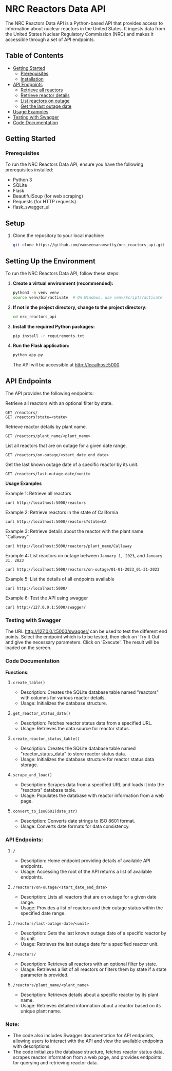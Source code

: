 
# NRC Reactors Data API

The NRC Reactors Data API is a Python-based API that provides access to information about nuclear reactors in the United States. It ingests data from the United States Nuclear Regulatory Commission (NRC) and makes it accessible through a set of API endpoints.

## Table of Contents

- [Getting Started](#getting-started)
  - [Prerequisites](#prerequisites)
  - [Installation](#installation)
- [API Endpoints](#api-endpoints)
  - [Retrieve all reactors](#1-retrieve-all-reactors)
  - [Retrieve reactor details](#2-retrieve-reactor-details)
  - [List reactors on outage](#3-list-reactors-on-outage)
  - [Get the last outage date](#4-get-the-last-outage-date)
- [Usage Examples](#usage-examples)
- [Testing with Swagger](#testing-with-swagger)
- [Code Documentation](#code-documentation)

## Getting Started

### Prerequisites

To run the NRC Reactors Data API, ensure you have the following prerequisites installed:

- Python 3
- SQLite
- Flask
- BeautifulSoup (for web scraping)
- Requests (for HTTP requests)
- flask_swagger_ui

## Setup

1. Clone the repository to your local machine:

   ```bash
   git clone https://github.com/vamseenaramsetty/nrc_reactors_api.git
   ```

   
## Setting Up the Environment

To run the NRC Reactors Data API, follow these steps:

1. **Create a virtual environment (recommended):**

    ```bash
    python3 -m venv venv
    source venv/bin/activate  # On Windows, use venv/Scripts/activate
    ```

2. **If not in the project directory, change to the project directory:**

    ```bash
    cd nrc_reactors_api
    ```

3. **Install the required Python packages:**

    ```bash
    pip install -r requirements.txt
    ```

4. **Run the Flask application:**

    ```bash
    python app.py
    ```

    The API will be accessible at [http://localhost:5000](http://localhost:5000).



## API Endpoints
   
The API provides the following endpoints:

Retrieve all reactors with an optional filter by state.
```
GET /reactors/
GET /reactors?state=<state>
```

Retrieve reactor details by plant name.
```
GET /reactors/plant_name/<plant_name>
```
List all reactors that are on outage for a given date range.

```
GET /reactors/on-outage/<start_date_end_date>
```
Get the last known outage date of a specific reactor by its unit.
```
GET /reactors/last-outage-date/<unit>
```


**Usage Examples**

Example 1: Retrieve all reactors

```
curl http://localhost:5000/reactors
```
Example 2: Retrieve reactors in the state of California
```
curl http://localhost:5000/reactors?state=CA
```
Example 3: Retrieve details about the reactor with the plant name "Callaway"
```
curl http://localhost:5000/reactors/plant_name/Callaway
```
Example 4: List reactors on outage between `January 1, 2023`, and `January 31, 2023`
```
curl http://localhost:5000/reactors/on-outage/01-01-2023_01-31-2023
```

Example 5: List the details of all endpoints available
```
curl http://localhost:5000/
```

Example 6: Test the API using swagger
```
curl http://127.0.0.1:5000/swagger/
```

### Testing with Swagger
The URL http://127.0.0.1:5000/swagger/ can be used to test the different end points. Select the endpoint which is to be tested, then click on 'Try It Out' and
give the necessary parameters. Click on 'Execute'. The result will be loaded on the screen.


### Code Documentation

**Functions**:

1. `create_table()`
   - Description: Creates the SQLite database table named "reactors" with columns for various reactor details.
   - Usage: Initializes the database structure.
   
2. `get_reactor_status_data()`
   - Description: Fetches reactor status data from a specified URL.
   - Usage: Retrieves the data source for reactor status.

3. `create_reactor_status_table()`
   - Description: Creates the SQLite database table named "reactor_status_data" to store reactor status data.
   - Usage: Initializes the database structure for reactor status data storage.

4. `scrape_and_load()`
   - Description: Scrapes data from a specified URL and loads it into the "reactors" database table.
   - Usage: Populates the database with reactor information from a web page.

5. `convert_to_iso8601(date_str)`
   - Description: Converts date strings to ISO 8601 format.
   - Usage: Converts date formats for data consistency.

### API Endpoints:

1. `/`
   - Description: Home endpoint providing details of available API endpoints.
   - Usage: Accessing the root of the API returns a list of available endpoints.

2. `/reactors/on-outage/<start_date_end_date>`
   - Description: Lists all reactors that are on outage for a given date range.
   - Usage: Provides a list of reactors and their outage status within the specified date range.

3. `/reactors/last-outage-date/<unit>`
   - Description: Gets the last known outage date of a specific reactor by its unit.
   - Usage: Retrieves the last outage date for a specified reactor unit.

4. `/reactors/`
   - Description: Retrieves all reactors with an optional filter by state.
   - Usage: Retrieves a list of all reactors or filters them by state if a state parameter is provided.

5. `/reactors/plant_name/<plant_name>`
   - Description: Retrieves details about a specific reactor by its plant name.
   - Usage: Retrieves detailed information about a reactor based on its unique plant name.

### Note:
- The code also includes Swagger documentation for API endpoints, allowing users to interact with the API and view the available endpoints with descriptions.
- The code initializes the database structure, fetches reactor status data, scrapes reactor information from a web page, and provides endpoints for querying and retrieving reactor data.
